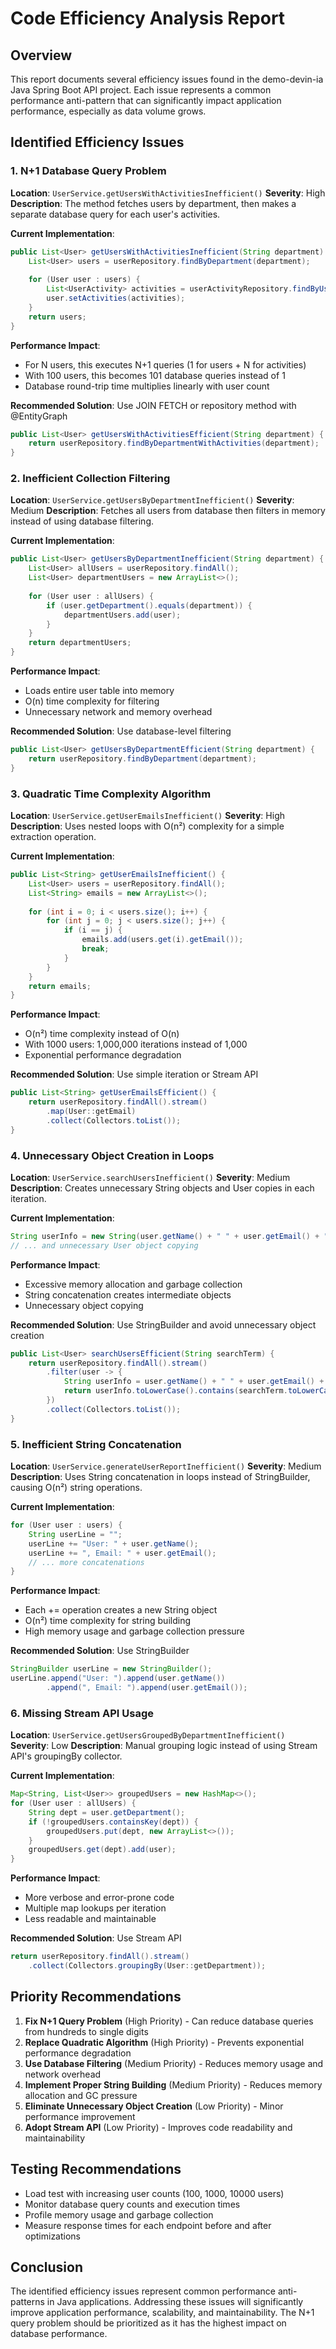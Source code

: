 # Code Efficiency Analysis Report

## Overview
This report documents several efficiency issues found in the demo-devin-ia Java Spring Boot API project. Each issue represents a common performance anti-pattern that can significantly impact application performance, especially as data volume grows.

## Identified Efficiency Issues

### 1. N+1 Database Query Problem
**Location**: `UserService.getUsersWithActivitiesInefficient()`
**Severity**: High
**Description**: The method fetches users by department, then makes a separate database query for each user's activities.

**Current Implementation**:
```java
public List<User> getUsersWithActivitiesInefficient(String department) {
    List<User> users = userRepository.findByDepartment(department);
    
    for (User user : users) {
        List<UserActivity> activities = userActivityRepository.findByUserId(user.getId());
        user.setActivities(activities);
    }
    return users;
}
```

**Performance Impact**: 
- For N users, this executes N+1 queries (1 for users + N for activities)
- With 100 users, this becomes 101 database queries instead of 1
- Database round-trip time multiplies linearly with user count

**Recommended Solution**: Use JOIN FETCH or repository method with @EntityGraph
```java
public List<User> getUsersWithActivitiesEfficient(String department) {
    return userRepository.findByDepartmentWithActivities(department);
}
```

### 2. Inefficient Collection Filtering
**Location**: `UserService.getUsersByDepartmentInefficient()`
**Severity**: Medium
**Description**: Fetches all users from database then filters in memory instead of using database filtering.

**Current Implementation**:
```java
public List<User> getUsersByDepartmentInefficient(String department) {
    List<User> allUsers = userRepository.findAll();
    List<User> departmentUsers = new ArrayList<>();
    
    for (User user : allUsers) {
        if (user.getDepartment().equals(department)) {
            departmentUsers.add(user);
        }
    }
    return departmentUsers;
}
```

**Performance Impact**:
- Loads entire user table into memory
- O(n) time complexity for filtering
- Unnecessary network and memory overhead

**Recommended Solution**: Use database-level filtering
```java
public List<User> getUsersByDepartmentEfficient(String department) {
    return userRepository.findByDepartment(department);
}
```

### 3. Quadratic Time Complexity Algorithm
**Location**: `UserService.getUserEmailsInefficient()`
**Severity**: High
**Description**: Uses nested loops with O(n²) complexity for a simple extraction operation.

**Current Implementation**:
```java
public List<String> getUserEmailsInefficient() {
    List<User> users = userRepository.findAll();
    List<String> emails = new ArrayList<>();
    
    for (int i = 0; i < users.size(); i++) {
        for (int j = 0; j < users.size(); j++) {
            if (i == j) {
                emails.add(users.get(i).getEmail());
                break;
            }
        }
    }
    return emails;
}
```

**Performance Impact**:
- O(n²) time complexity instead of O(n)
- With 1000 users: 1,000,000 iterations instead of 1,000
- Exponential performance degradation

**Recommended Solution**: Use simple iteration or Stream API
```java
public List<String> getUserEmailsEfficient() {
    return userRepository.findAll().stream()
        .map(User::getEmail)
        .collect(Collectors.toList());
}
```

### 4. Unnecessary Object Creation in Loops
**Location**: `UserService.searchUsersInefficient()`
**Severity**: Medium
**Description**: Creates unnecessary String objects and User copies in each iteration.

**Current Implementation**:
```java
String userInfo = new String(user.getName() + " " + user.getEmail() + " " + user.getDepartment());
// ... and unnecessary User object copying
```

**Performance Impact**:
- Excessive memory allocation and garbage collection
- String concatenation creates intermediate objects
- Unnecessary object copying

**Recommended Solution**: Use StringBuilder and avoid unnecessary object creation
```java
public List<User> searchUsersEfficient(String searchTerm) {
    return userRepository.findAll().stream()
        .filter(user -> {
            String userInfo = user.getName() + " " + user.getEmail() + " " + user.getDepartment();
            return userInfo.toLowerCase().contains(searchTerm.toLowerCase());
        })
        .collect(Collectors.toList());
}
```

### 5. Inefficient String Concatenation
**Location**: `UserService.generateUserReportInefficient()`
**Severity**: Medium
**Description**: Uses String concatenation in loops instead of StringBuilder, causing O(n²) string operations.

**Current Implementation**:
```java
for (User user : users) {
    String userLine = "";
    userLine += "User: " + user.getName();
    userLine += ", Email: " + user.getEmail();
    // ... more concatenations
}
```

**Performance Impact**:
- Each += operation creates a new String object
- O(n²) time complexity for string building
- High memory usage and garbage collection pressure

**Recommended Solution**: Use StringBuilder
```java
StringBuilder userLine = new StringBuilder();
userLine.append("User: ").append(user.getName())
        .append(", Email: ").append(user.getEmail());
```

### 6. Missing Stream API Usage
**Location**: `UserService.getUsersGroupedByDepartmentInefficient()`
**Severity**: Low
**Description**: Manual grouping logic instead of using Stream API's groupingBy collector.

**Current Implementation**:
```java
Map<String, List<User>> groupedUsers = new HashMap<>();
for (User user : allUsers) {
    String dept = user.getDepartment();
    if (!groupedUsers.containsKey(dept)) {
        groupedUsers.put(dept, new ArrayList<>());
    }
    groupedUsers.get(dept).add(user);
}
```

**Performance Impact**:
- More verbose and error-prone code
- Multiple map lookups per iteration
- Less readable and maintainable

**Recommended Solution**: Use Stream API
```java
return userRepository.findAll().stream()
    .collect(Collectors.groupingBy(User::getDepartment));
```

## Priority Recommendations

1. **Fix N+1 Query Problem** (High Priority) - Can reduce database queries from hundreds to single digits
2. **Replace Quadratic Algorithm** (High Priority) - Prevents exponential performance degradation
3. **Use Database Filtering** (Medium Priority) - Reduces memory usage and network overhead
4. **Implement Proper String Building** (Medium Priority) - Reduces memory allocation and GC pressure
5. **Eliminate Unnecessary Object Creation** (Low Priority) - Minor performance improvement
6. **Adopt Stream API** (Low Priority) - Improves code readability and maintainability

## Testing Recommendations

- Load test with increasing user counts (100, 1000, 10000 users)
- Monitor database query counts and execution times
- Profile memory usage and garbage collection
- Measure response times for each endpoint before and after optimizations

## Conclusion

The identified efficiency issues represent common performance anti-patterns in Java applications. Addressing these issues will significantly improve application performance, scalability, and maintainability. The N+1 query problem should be prioritized as it has the highest impact on database performance.
